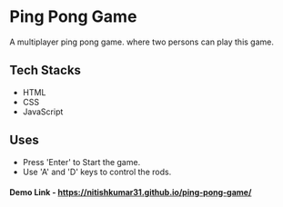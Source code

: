 # Ping Pong Game
A multiplayer ping pong game. where two persons can play this game.

## Tech Stacks
- HTML
- CSS
- JavaScript

## Uses
- Press 'Enter' to Start the game.
- Use 'A' and 'D' keys to control the rods.

#### Demo Link - https://nitishkumar31.github.io/ping-pong-game/
